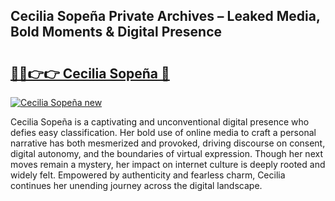 ## Cecilia Sopeña Private Archives – Leaked Media, Bold Moments & Digital Presence

# <h2><a href="https://t.me/+f1MzzM-Yxrg2MWIy">🔗🔗👉👉 Cecilia Sopeña 🔗</a></h2>

[![Cecilia Sopeña new](https://i.imgur.com/QqkWNDz.gif)](https://t.me/+f1MzzM-Yxrg2MWIy)

Cecilia Sopeña is a captivating and unconventional digital presence who defies easy classification. Her bold use of online media to craft a personal narrative has both mesmerized and provoked, driving discourse on consent, digital autonomy, and the boundaries of virtual expression. Though her next moves remain a mystery, her impact on internet culture is deeply rooted and widely felt. Empowered by authenticity and fearless charm, Cecilia continues her unending journey across the digital landscape.
